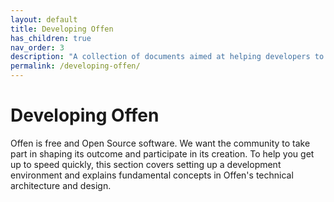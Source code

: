 ```yaml
---
layout: default
title: Developing Offen
has_children: true
nav_order: 3
description: "A collection of documents aimed at helping developers to contribute to Offen."
permalink: /developing-offen/
---
```


<!--
Copyright 2020 - Offen Authors <hioffen@posteo.de>
SPDX-License-Identifier: Apache-2.0
-->

# Developing Offen

Offen is free and Open Source software. We want the community to take part in shaping its outcome and participate in its creation. To help you get up to speed quickly, this section covers setting up a development environment and explains fundamental concepts in Offen's technical architecture and design.
